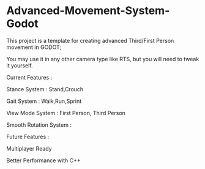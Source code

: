 # Advanced-Movement-System-Godot

This project is a template for creating advanced Third/First Person movement in GODOT;

You may use it in any other camera type like RTS, but you will need to tweak it yourself.



Current Features :

Stance System : Stand,Crouch


Gait System : Walk,Run,Sprint


View Mode System : First Person, Third Person


Smooth Rotation System :













Future Features :

Multiplayer Ready

Better Performance with C++
